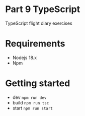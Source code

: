 # Part 9 TypeScript

TypeScript flight diary exercises 

# Requirements
- Nodejs 18.x
- Npm

# Getting started
- dev `npm run dev`
- build `npm run tsc`
- start `npm run start`